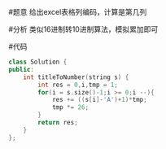 #题意
给出excel表格列编码，计算是第几列

#分析
类似16进制转10进制算法，模拟累加即可

#代码
```C++
class Solution {
public:
    int titleToNumber(string s) {
        int res = 0,i,tmp = 1;
        for(i = s.size()-1;i >= 0;i --){
            res += ((s[i]-'A')+1)*tmp;
            tmp *= 26;
        }
        return res;
    }
};
```
